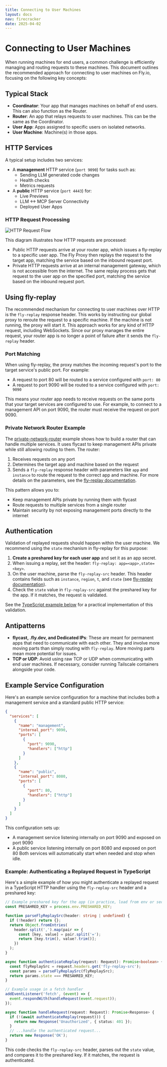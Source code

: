 ```yaml
---
title: Connecting to User Machines
layout: docs
nav: firecracker
date: 2025-04-02
---
```


# Connecting to User Machines

When running machines for end users, a common challenge is efficiently managing and routing requests to these machines. This document outlines the recommended approach for connecting to user machines on Fly.io, focusing on the following key concepts:

## Typical Stack

- **Coordinator**: Your app that manages machines on behalf of end users. This can also function as the Router.
- **Router**: An app that relays requests to user machines. This can be the same as the Coordinator.
- **User App**: Apps assigned to specific users on isolated networks.
- **User Machine**: Machine(s) in those apps.

## HTTP Services

A typical setup includes two services:
- A **management** HTTP service (`port 9090`) for tasks such as:
  - Sending LLM generated code changes
  - Health checks
  - Metrics requests
- A **public** HTTP service (`port 4443`) for:
  - Live Previews
  - LLM <-> MCP Server Connectivity
  - Deployed User Apps

### HTTP Request Processing

![HTTP Request Flow](/docs/blueprints/connecting-to-user-machines-http-flow.svg)

This diagram illustrates how HTTP requests are processed:
- Public HTTP requests arrive at your router app, which issues a fly-replay to a specific user app. The Fly Proxy then replays the request to the target app, matching the service based on the inbound request port.
- Private HTTP requests arrive at an internal management gateway, which is not accessible from the internet. The same replay process gets that request to the user app on the specified port, matching the service based on the inbound request port.

## Using fly-replay

The recommended mechanism for connecting to user machines over HTTP is the `fly-replay` response header. This works by instructing our global proxy to reroute the request to a specific machine. If the machine is not running, the proxy will start it. This approach works for any kind of HTTP request, including WebSockets. Since our proxy manages the entire request, your router app is no longer a point of failure after it sends the `fly-replay` header.

### Port Matching

When using fly-replay, the proxy matches the incoming request's port to the target service's public port. For example:
- A request to port 80 will be routed to a service configured with `port: 80`
- A request to port 9090 will be routed to a service configured with `port: 9090`

This means your router app needs to receive requests on the same ports that your target services are configured to use. For example, to connect to a management API on port 9090, the router must receive the request on port 9090.

### Private Network Router Example

The [private-network-router](https://github.com/fly-apps/private-network-router) example shows how to build a router that can handle multiple services. It uses flycast to keep management APIs private while still allowing routing to them. The router:

1. Receives requests on any port
2. Determines the target app and machine based on the request
3. Sends a `fly-replay` response header with parameters like `app` and `instance` to route the request to the correct app and machine. For more details on the parameters, see the [fly-replay documentation](https://fly.io/docs/networking/dynamic-request-routing/#the-fly-replay-response-header).

This pattern allows you to:
- Keep management APIs private by running them with flycast
- Route requests to multiple services from a single router
- Maintain security by not exposing management ports directly to the internet

## Authentication

Validation of replayed requests should happen within the user machine. We recommend using the `state` mechanism in fly-replay for this purpose:

1. **Create a preshared key for each user app** and set it as an app secret.
2. When issuing a replay, set the header: `fly-replay: app=<app>,state=<key>`.
3. On the user machine, parse the `fly-replay-src` header. This header contains fields such as `instance`, `region`, `t`, and `state` (see [fly-replay documentation](https://fly.io/docs/networking/dynamic-request-routing/#the-fly-replay-response-header)).
4. Check the `state` value in `fly-replay-src` against the preshared key for the app. If it matches, the request is validated.

See the [TypeScript example below](#example-authenticating-a-replayed-request-in-typescript) for a practical implementation of this validation.

## Antipatterns

- **flycast, <app>.fly.dev, and Dedicated IPs**: These are meant for permanent apps that need to communicate with each other. They and involve more moving parts than simply routing with `fly-replay`. More moving parts mean more potential for issues.
- **TCP or UDP**: Avoid using raw TCP or UDP when communicating with end user machines. If necessary, consider running Tailscale containers alongside your code.

## Example Service Configuration

Here's an example service configuration for a machine that includes both a management service and a standard public HTTP service:

```json
{
  "services": [
    {
      "name": "management",
      "internal_port": 9090,
      "ports": [
        {
          "port": 9090,
          "handlers": ["http"]
        }
      ]
    },
    {
      "name": "public",
      "internal_port": 8080,
      "ports": [
        {
          "port": 80,
          "handlers": ["http"]
        }
      ]
    }
  ]
}
```

This configuration sets up:
- A management service listening internally on port 9090 and exposed on port 9090
- A public service listening internally on port 8080 and exposed on port 80
Both services will automatically start when needed and stop when idle.

### Example: Authenticating a Replayed Request in TypeScript

Here's a simple example of how you might authenticate a replayed request in a TypeScript HTTP handler using the `fly-replay-src` header and a preshared key:

```typescript
// Example preshared key for the app (in practice, load from env or secret store)
const PRESAHRED_KEY = process.env.PRESHARED_KEY;

function parseFlyReplaySrc(header: string | undefined) {
  if (!header) return {};
  return Object.fromEntries(
    header.split(',').map(pair => {
      const [key, value] = pair.split('=');
      return [key.trim(), value?.trim()];
    })
  );
}

async function authenticateReplay(request: Request): Promise<boolean> {
  const flyReplaySrc = request.headers.get('fly-replay-src');
  const params = parseFlyReplaySrc(flyReplaySrc);
  return params.state === PRESAHRED_KEY;
}

// Example usage in a fetch handler
addEventListener('fetch', (event) => {
  event.respondWith(handleRequest(event.request));
});

async function handleRequest(request: Request): Promise<Response> {
  if (!(await authenticateReplay(request))) {
    return new Response('Unauthorized', { status: 401 });
  }
  // ...handle the authenticated request...
  return new Response('OK');
}
```

This code checks the `fly-replay-src` header, parses out the `state` value, and compares it to the preshared key. If it matches, the request is authenticated. 